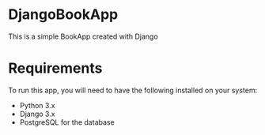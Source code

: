 # DjangoBookApp
This is a simple BookApp created with Django
# Requirements
To run this app, you will need to have the following installed on your system:
* Python 3.x
* Django 3.x
* PostgreSQL for the database
